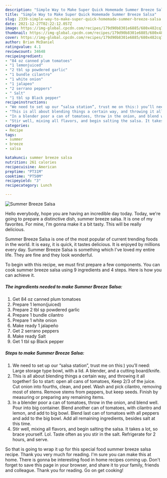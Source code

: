 ```yaml
---
description: "Simple Way to Make Super Quick Homemade Summer Breeze Salsa"
title: "Simple Way to Make Super Quick Homemade Summer Breeze Salsa"
slug: 2339-simple-way-to-make-super-quick-homemade-summer-breeze-salsa
date: 2021-12-27T02:22:12.057Z
image: https://img-global.cpcdn.com/recipes/179d90b8301e6885/680x482cq70/summer-breeze-salsa-recipe-main-photo.jpg
thumbnail: https://img-global.cpcdn.com/recipes/179d90b8301e6885/680x482cq70/summer-breeze-salsa-recipe-main-photo.jpg
cover: https://img-global.cpcdn.com/recipes/179d90b8301e6885/680x482cq70/summer-breeze-salsa-recipe-main-photo.jpg
author: Brian McDaniel
ratingvalue: 4.1
reviewcount: 34648
recipeingredient:
- "84 oz canned plum tomatoes"
- "1 lemonjuiced"
- "2 tbl sp powdered garlic"
- "1 bundle cilantro"
- "1 white onion"
- "1 jalapeo"
- "2 serrano peppers"
- " Salt"
- "1 tbl sp Black pepper"
recipeinstructions:
- "We need to set up our “salsa station”, trust me on this:) you’ll need: Large storage type bowl, with a lid. A blender, and a cutting board/knife."
- "This is all about blending things a certain way, and throwing it all together! So to start: open all cans of tomatoes, Keep 2/3 of the juice. Cut onion into fourths, clean, and peel. Wash and pick cilantro, removing most of stems. Remove stems from peppers, but keep seeds. Finish by measuring or preparing any remaining items."
- "In a blender poor a can of tomatoes, throw in the onion, and blend well. Pour into big container. Blend another can of tomatoes, with cilantro and lemon, and add to big bowl. Blend last can of tomatoes with all peppers and add to the big bowl. Add all remaining ingredients, besides salt at this time."
- "Stir well, mixing all flavors, and begin salting the salsa. It takes a lot, so brace yourself. Lol. Taste often as you stir in the salt. Refrigerate for 2 hours, and serve."
categories:
- Recipe
tags:
- summer
- breeze
- salsa

katakunci: summer breeze salsa 
nutrition: 261 calories
recipecuisine: American
preptime: "PT31M"
cooktime: "PT50M"
recipeyield: "3"
recipecategory: Lunch

---
```



![Summer Breeze Salsa](https://img-global.cpcdn.com/recipes/179d90b8301e6885/680x482cq70/summer-breeze-salsa-recipe-main-photo.jpg)

Hello everybody, hope you are having an incredible day today. Today, we're going to prepare a distinctive dish, summer breeze salsa. It is one of my favorites. For mine, I'm gonna make it a bit tasty. This will be really delicious.

Summer Breeze Salsa is one of the most popular of current trending foods in the world. It is easy, it is quick, it tastes delicious. It is enjoyed by millions every day. Summer Breeze Salsa is something which I've loved my entire life. They are fine and they look wonderful.




To begin with this recipe, we must first prepare a few components. You can cook summer breeze salsa using 9 ingredients and 4 steps. Here is how you can achieve it.

<!--inarticleads1-->

##### The ingredients needed to make Summer Breeze Salsa:

1. Get 84 oz canned plum tomatoes
1. Prepare 1 lemon(juiced)
1. Prepare 2 tbl sp powdered garlic
1. Prepare 1 bundle cilantro
1. Prepare 1 white onion
1. Make ready 1 jalapeño
1. Get 2 serrano peppers
1. Make ready  Salt
1. Get 1 tbl sp Black pepper




<!--inarticleads2-->

##### Steps to make Summer Breeze Salsa:

1. We need to set up our “salsa station”, trust me on this:) you’ll need: Large storage type bowl, with a lid. A blender, and a cutting board/knife.
1. This is all about blending things a certain way, and throwing it all together! So to start: open all cans of tomatoes, Keep 2/3 of the juice. Cut onion into fourths, clean, and peel. Wash and pick cilantro, removing most of stems. Remove stems from peppers, but keep seeds. Finish by measuring or preparing any remaining items.
1. In a blender poor a can of tomatoes, throw in the onion, and blend well. Pour into big container. Blend another can of tomatoes, with cilantro and lemon, and add to big bowl. Blend last can of tomatoes with all peppers and add to the big bowl. Add all remaining ingredients, besides salt at this time.
1. Stir well, mixing all flavors, and begin salting the salsa. It takes a lot, so brace yourself. Lol. Taste often as you stir in the salt. Refrigerate for 2 hours, and serve.




So that is going to wrap it up for this special food summer breeze salsa recipe. Thank you very much for reading. I'm sure you can make this at home. There is gonna be interesting food in home recipes coming up. Don't forget to save this page in your browser, and share it to your family, friends and colleague. Thank you for reading. Go on get cooking!
